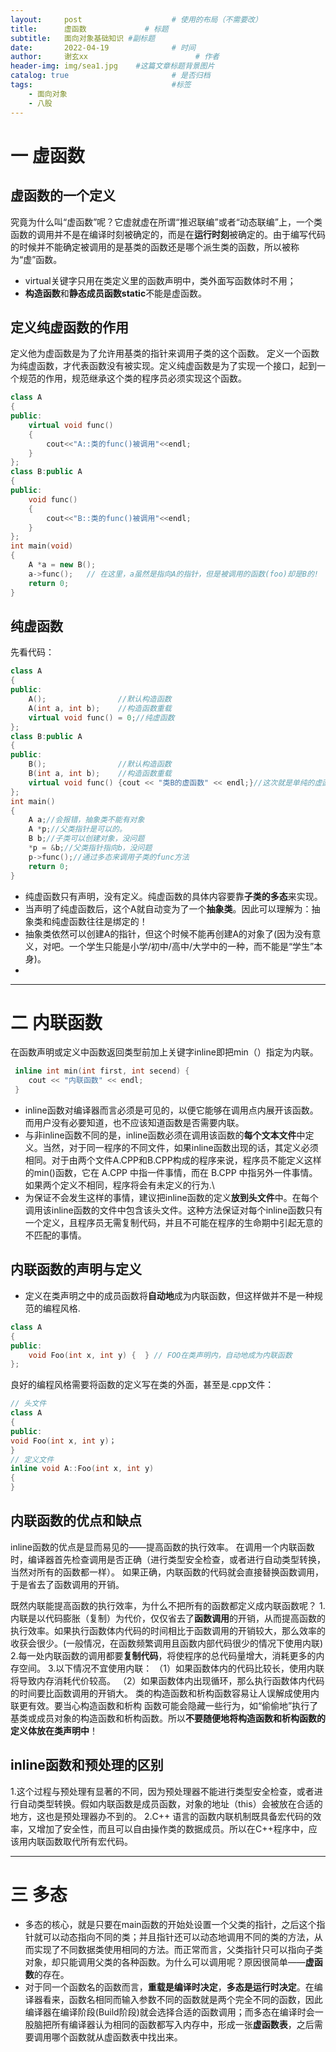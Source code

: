 ```yaml
---
layout:     post   				    # 使用的布局（不需要改）
title:      虚函数				# 标题 
subtitle:   面向对象基础知识 #副标题
date:       2022-04-19 				# 时间
author:     谢玄xx 						# 作者
header-img: img/sea1.jpg 	#这篇文章标题背景图片
catalog: true 						# 是否归档
tags:								#标签
    - 面向对象
    - 八股
---
```



# 一 虚函数

## 虚函数的一个定义

究竟为什么叫“虚函数”呢？它虚就虚在所谓“推迟联编”或者“动态联编”上，一个类函数的调用并不是在编译时刻被确定的，而是在**运行时刻**被确定的。由于编写代码的时候并不能确定被调用的是基类的函数还是哪个派生类的函数，所以被称为“虚”函数。

* virtual关键字只用在类定义里的函数声明中，类外面写函数体时不用；
* **构造函数**和**静态成员函数static**不能是虚函数。


## 定义纯虚函数的作用

定义他为虚函数是为了允许用基类的指针来调用子类的这个函数。
定义一个函数为纯虚函数，才代表函数没有被实现。定义纯虚函数是为了实现一个接口，起到一个规范的作用，规范继承这个类的程序员必须实现这个函数。

```CPP
class A  
{  
public:  
    virtual void func()  
    {  
        cout<<"A::类的func()被调用"<<endl;  
    }  
};  
class B:public A  
{  
public:  
    void func()  
    {  
        cout<<"B::类的func()被调用"<<endl;  
    }  
};  
int main(void)  
{  
    A *a = new B();  
    a->func();   // 在这里，a虽然是指向A的指针，但是被调用的函数(foo)却是B的!  因为只看a指向哪个类。
    return 0;  
}
```

## 纯虚函数

先看代码：

```CPP
class A
{
public:
    A();                //默认构造函数
    A(int a, int b);    //构造函数重载
    virtual void func() = 0;//纯虚函数
};
class B:public A
{
public:
    B();                //默认构造函数
    B(int a, int b);    //构造函数重载
    virtual void func() {cout << "类B的虚函数" << endl;}//这次就是单纯的虚函数
};
int main()
{
    A a;//会报错，抽象类不能有对象
    A *p;//父类指针是可以的。
    B b;//子类可以创建对象，没问题
    *p = &b;//父类指针指向b，没问题
    p->func();//通过多态来调用子类的func方法
    return 0;
}
```

* 纯虚函数只有声明，没有定义。纯虚函数的具体内容要靠**子类的多态**来实现。
* 当声明了纯虚函数后，这个A就自动变为了一个**抽象类**。因此可以理解为：抽象类和纯虚函数往往是绑定的！
* 抽象类依然可以创建A的指针，但这个时候不能再创建A的对象了(因为没有意义，对吧。一个学生只能是小学/初中/高中/大学中的一种，而不能是“学生”本身)。
* 

-------------------------------------------

# 二 内联函数

在函数声明或定义中函数返回类型前加上关键字inline即把min（）指定为内联。
```CPP
 inline int min(int first, int secend) {
    cout << "内联函数" << endl;
 }
```

* inline函数对编译器而言必须是可见的，以便它能够在调用点内展开该函数。而用户没有必要知道，也不应该知道函数是否需要内联。
* 与非inline函数不同的是，inline函数必须在调用该函数的**每个文本文件**中定义。当然，对于同一程序的不同文件，如果inline函数出现的话，其定义必须相同。对于由两个文件A.CPP和B.CPP构成的程序来说，程序员不能定义这样的min()函数，它在 A.CPP 中指一件事情，而在 B.CPP 中指另外一件事情。如果两个定义不相同，程序将会有未定义的行为.\
* 为保证不会发生这样的事情，建议把inline函数的定义**放到头文件**中。在每个调用该inline函数的文件中包含该头文件。这种方法保证对每个inline函数只有一个定义，且程序员无需复制代码，并且不可能在程序的生命期中引起无意的不匹配的事情。

## 内联函数的声明与定义

* 定义在类声明之中的成员函数将**自动地**成为内联函数，但这样做并不是一种规范的编程风格.

```CPP
class A
{
public:
    void Foo(int x, int y) {  } // FOO在类声明内，自动地成为内联函数
};
```

良好的编程风格需要将函数的定义写在类的外面，甚至是.cpp文件：
```CPP
// 头文件
class A
{
public:
void Foo(int x, int y)；
}
// 定义文件
inline void A::Foo(int x, int y)
{
}
```

## 内联函数的优点和缺点

inline函数的优点是显而易见的——提高函数的执行效率。
在调用一个内联函数时，编译器首先检查调用是否正确（进行类型安全检查，或者进行自动类型转换，当然对所有的函数都一样）。
如果正确，内联函数的代码就会直接替换函数调用，于是省去了函数调用的开销。

既然内联能提高函数的执行效率，为什么不把所有的函数都定义成内联函数呢？
1.内联是以代码膨胀（复制）为代价，仅仅省去了**函数调用**的开销，从而提高函数的执行效率。如果执行函数体内代码的时间相比于函数调用的开销较大，那么效率的收获会很少。(一般情况，在函数频繁调用且函数内部代码很少的情况下使用内联)
2.每一处内联函数的调用都要**复制代码**，将使程序的总代码量增大，消耗更多的内存空间。
3.以下情况不宜使用内联：
（1）如果函数体内的代码比较长，使用内联将导致内存消耗代价较高。
（2）如果函数体内出现循环，那么执行函数体内代码的时间要比函数调用的开销大。
类的构造函数和析构函数容易让人误解成使用内联更有效。要当心构造函数和析构
函数可能会隐藏一些行为，如“偷偷地”执行了基类或成员对象的构造函数和析构函数。所以**不要随便地将构造函数和析构函数的定义体放在类声明中**！

## inline函数和预处理的区别

1.这个过程与预处理有显著的不同，因为预处理器不能进行类型安全检查，或者进行自动类型转换。假如内联函数是成员函数，对象的地址（this）会被放在合适的地方，这也是预处理器办不到的。
2.C++ 语言的函数内联机制既具备宏代码的效率，又增加了安全性，而且可以自由操作类的数据成员。所以在C++程序中，应该用内联函数取代所有宏代码。

-------------------------------------------

# 三 多态
* 多态的核心，就是只要在main函数的开始处设置一个父类的指针，之后这个指针就可以动态指向不同的类；并且指针还可以动态地调用不同的类的方法，从而实现了不同数据类使用相同的方法。而正常而言，父类指针只可以指向子类对象，却只能调用父类的各种函数。为什么可以调用呢？原因很简单——**虚函数**的存在。
* 对于同一个函数名的函数而言，**重载是编译时决定**，**多态是运行时决定**。在编译器看来，函数名相同而输入参数不同的函数就是两个完全不同的函数，因此编译器在编译阶段(Build阶段)就会选择合适的函数调用；而多态在编译时会一股脑把所有编译器认为相同的函数都写入内存中，形成一张**虚函数表**，之后需要调用哪个函数就从虚函数表中找出来。
